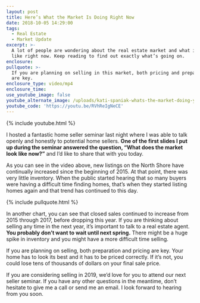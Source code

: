 ```yaml
---
layout: post
title: Here’s What the Market Is Doing Right Now
date: 2018-10-05 14:29:00
tags:
  - Real Estate
  - Market Update
excerpt: >-
  A lot of people are wondering about the real estate market and what it looks
  like right now. Keep reading to find out exactly what’s going on.
enclosure:
pullquote: >-
  If you are planning on selling in this market, both pricing and preparation
  are key.
enclosure_type: video/mp4
enclosure_time:
use_youtube_image: false
youtube_alternate_image: /uploads/kati-spaniak-whats-the-market-doing-youtube.jpg
youtube_code: 'https://youtu.be/RVhReIgNeCE'
---
```


{% include youtube.html %}

I hosted a fantastic home seller seminar last night where I was able to talk openly and honestly to potential home sellers. **One of the first slides I put up during the seminar answered the question, “What does the market look like now?”** and I’d like to share that with you today.&nbsp;

As you can see in the video above, new listings on the North Shore have continually increased since the beginning of 2015. At that point, there was very little inventory. When the public started hearing that so many buyers were having a difficult time finding homes, that’s when they started listing homes again and that trend has continued to this day.

{% include pullquote.html %}

In another chart, you can see that closed sales continued to increase from 2015 through 2017, before dropping this year. If you are thinking about selling any time in the next year, it’s important to talk to a real estate agent. **You probably don’t want to wait until next spring.** There might be a huge spike in inventory and you might have a more difficult time selling.

If you are planning on selling, both preparation and pricing are key. Your home has to look its best and it has to be priced correctly. If it’s not, you could lose tens of thousands of dollars on your final sale price.&nbsp;

If you are considering selling in 2019, we’d love for you to attend our next seller seminar. If you have any other questions in the meantime, don’t hesitate to give me a call or send me an email. I look forward to hearing from you soon.<br>&nbsp;